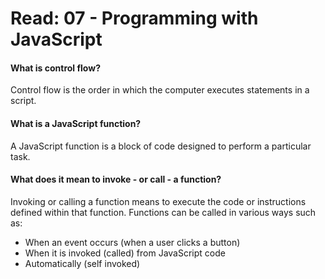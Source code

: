 # Read: 07 - Programming with JavaScript

#### What is control flow?

Control flow is the order in which the computer executes statements in a script.

#### What is a JavaScript function?

A JavaScript function is a block of code designed to perform a particular task.

#### What does it mean to invoke - or call - a function?

Invoking or calling a function means to execute the code or instructions defined within that function. Functions can be called in various ways such as:

- When an event occurs (when a user clicks a button)
- When it is invoked (called) from JavaScript code
- Automatically (self invoked)
